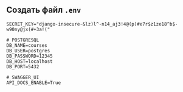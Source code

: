 ## Создать файл ```.env```

    SECRET_KEY="django-insecure-&lz)l^-n14_aj3!4@(p)#e7r$z1ze18^b$-w90ny@jx(#+3a!("

    # POSTGRESQL
    DB_NAME=courses
    DB_USER=postgres
    DB_PASSWORD=12345
    DB_HOST=localhost
    DB_PORT=5432
    
    # SWAGGER_UI
    API_DOCS_ENABLE=True